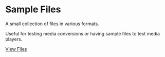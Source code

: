 # Sample Files

A small collection of files in various formats.

Useful for testing media conversions or having sample files to test media players.

[View Files](./assets)

